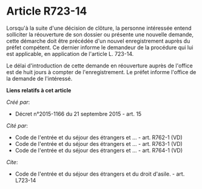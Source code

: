 # Article R723-14

Lorsqu'à la suite d'une décision de clôture, la personne intéressée entend solliciter la réouverture de son dossier ou
présente une nouvelle demande, cette démarche doit être précédée d'un nouvel enregistrement auprès du préfet compétent. Ce
dernier informe le demandeur de la procédure qui lui est applicable, en application de l'article L. 723-14. 

Le délai d'introduction de cette demande en réouverture auprès de l'office est de huit jours à compter de l'enregistrement.
Le préfet informe l'office de la demande de l'intéressé.

**Liens relatifs à cet article**

_Créé par_:

  - Décret n°2015-1166 du 21 septembre 2015 - art. 15

_Cité par_:

  - Code de l'entrée et du séjour des étrangers et ... - art. R762-1 (VD)
  - Code de l'entrée et du séjour des étrangers et ... - art. R763-1 (VD)
  - Code de l'entrée et du séjour des étrangers et ... - art. R764-1 (VD)

_Cite_:

  - Code de l'entrée et du séjour des étrangers et du droit d'asile. - art. L723-14
